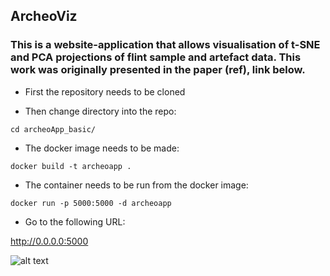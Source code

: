 ## ArcheoViz


### This is a website-application that allows visualisation of t-SNE and PCA projections of flint sample and artefact data. This work was originally presented in the paper (ref), link below. 


* First the repository needs to be cloned

* Then change directory into the repo:

`cd archeoApp_basic/`

* The docker image needs to be made:

`docker build -t archeoapp .`

* The container needs to be run from the docker image:

`docker run -p 5000:5000 -d archeoapp`

* Go to the following URL:

http://0.0.0.0:5000

![alt text](https://github.com/.png "Logo Title Text 1")









